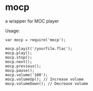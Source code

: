 # mocp
 a wrapper for MOC player

Usage:

~~~~
var mocp = require('mocp');

mocp.playit('/yourfile.flac');
mocp.play();
mocp.stop();
mocp.next();
mocp.previous();
mocp.pause();
mocp.volume('100');
mocp.volumeUp(); // Increase volume
mocp.volumeDown(); // Decrease volume

~~~~


